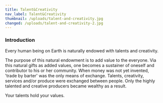 ```yaml
---
title: Talent&Creativity
nav_label: Talent&Creativity
thumbnail: /uploads/talent-and-creativity.jpg
changed: /uploads/talent-and-creativity-2.jpg
---
```

### Introduction

Every human being on Earth is naturally endowed with talents and creativity. 

The purpose of this natural endowment is to add value to the everyone. Via this natural gifts as added values, one becomes a sustainer of oneself and contributor to his or her community.
When money was not yet invented, 'trade by barter' was the only means of exchange. Talents, creativity, services and/or produce were exchanged between people. Only the highly talented and creative producers became wealthy as a result.

Your talents hold your values.